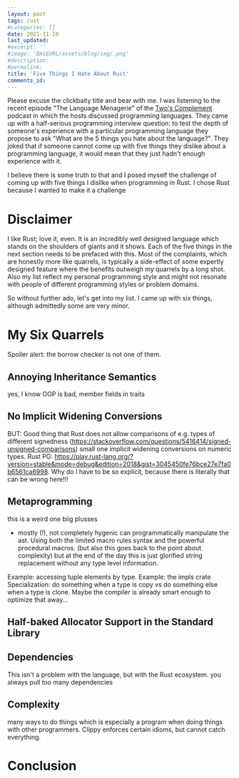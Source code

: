 ```yaml
---
layout: post
tags: rust
#categories: []
date: 2021-11-10
last_updated:
#excerpt: ''
#image: 'BASEURL/assets/blog/img/.png'
#description:
#permalink:
title: 'Five Things I Hate About Rust'
comments_id: 
---
```


Please excuse the clickbaity title and bear with me. I was listening to the recent episode "The Language Menagerie" of the [Two's Complement](https://www.twoscomplement.org/) podcast in which the hosts discussed programming languages. They came up with a half-serious programming interview question: to test the depth of someone's experience with a particular programming language they propose to ask "What are the 5 things you hate about the language?". They joked that if someone cannot come up with five things they dislike about a programming language, it would mean that they just hadn't enough experience with it.

I believe there is some truth to that and I posed myself the challenge of coming up with five things I dislike when programming in Rust. I chose Rust because I wanted to make it a challenge

# Disclaimer
I like Rust; love it, even. It is an incredibly well designed language which stands on the shoulders of giants and it shows. Each of the five things in the next section needs to be prefaced with this. Most of the complaints, which are honestly more like quarrels, is typically a side-effect of some expertly designed feature where the benefits outweigh my quarrels by a long shot. Also my list reflect my personal programming style and might not resonate with people of different programming styles or problem domains.

So without further ado, let's get into my list. I came up with six things, although admittedly some are very minor.

# My Six Quarrels
Spoiler alert: the borrow checker is not one of them. 

## Annoying Inheritance Semantics
yes, I know OOP is bad, member fields in traits

## No Implicit Widening Conversions
BUT: Good thing that Rust does not allow comparisons of e.g. types of different signedness (https://stackoverflow.com/questions/5416414/signed-unsigned-comparisons)
small one implicit widening conversions on numeric types. Rust PG: https://play.rust-lang.org/?version=stable&mode=debug&edition=2018&gist=3045450fe76bce27e7fa0b6561ca6998. Why do I have to be so explicit, because there is literally that can be wrong here!!! 

## Metaprogramming
this is a weird one
biig plusses
* mostly (!), not completely hygenic
can programmatically manipulate the ast. Using both the limited macro rules syntax and the powerful procedural macros. (but also this goes back to the point about complexity)
but at the end of the day this is just glorified string replacement without any type level information.

Example: accessing tuple elements by type.
Example: the impls crate
Specialization: do something when a type is copy vs do something else when a type is clone. Maybe the compiler is already smart enough to optimize that away...

## Half-baked Allocator Support in the Standard Library

## Dependencies
This isn't a problem with the language, but with the Rust ecosystem. you always pull too many dependencies

## Complexity
many ways to do things which is especially a program when doing things with other programmers. Clippy enforces certain idioms, but cannot catch everything.

# Conclusion